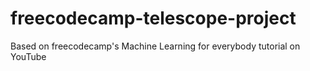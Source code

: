 # freecodecamp-telescope-project
 Based on freecodecamp's Machine Learning for everybody tutorial on YouTube
